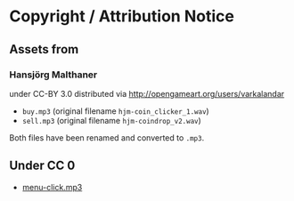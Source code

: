 # Copyright / Attribution Notice

## Assets from

### Hansjörg Malthaner

under CC-BY 3.0
distributed via http://opengameart.org/users/varkalandar

- `buy.mp3` (original filename `hjm-coin_clicker_1.wav`)
- `sell.mp3` (original filename `hjm-coindrop_v2.wav`)

Both files have been renamed and converted to `.mp3`.

## Under CC 0

- [menu-click.mp3](https://opengameart.org/content/zippo-click-sound)
